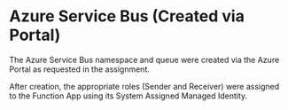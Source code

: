# Azure Service Bus (Created via Portal)

The Azure Service Bus namespace and queue were created via the Azure Portal as requested in the assignment.

After creation, the appropriate roles (Sender and Receiver) were assigned to the Function App using its System Assigned Managed Identity.
